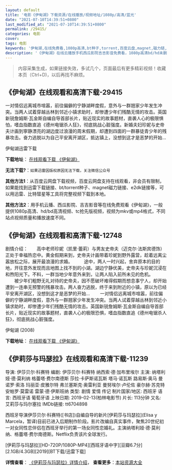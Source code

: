 ```yaml
---
layout: default
title: '电影《伊甸湖》下载资源/在线播放/视频地址/1080p/高清/蓝光'
date: "2021-07-10T14:39:51+0800"
last_modified_at: "2021-07-10T14:39:51+0800"
permalink: /29415/
categories: 电影
cover:
tags: 电影
keywords: '伊甸湖,在线免费看,1080p高清,bt种子,torrent,百度云盘,magnet,磁力链,迅雷下载资源'
description: '《伊甸湖》在线云播放手机西瓜影院吉吉影音免费看，1080p高清bd/hd未删减完整版和tc抢先枪版，mkv/mp4格式，附带bt/torrent种子、magnet/磁力链、百度云盘、网盘资源迅雷下载链接'
---
```


>内容采集生成，如果链接失效，多试几个，页面最后有更多精彩视频！收藏本页（Ctrl+D)，以后再找不麻烦。


## 《伊甸湖》在线观看和高清下载-29415

一对情侣远离城市喧嚣，前往偏僻的宁静湖畔度假，意外与一群翘家少年发生冲突。当两人试着穿越丛林到邻近小镇求助时，却惨遭少年们残酷无情的攻击。英国新锐詹姆斯·瓦金斯自编自导首部长片，贴近现实的故事题材，直袭人心的极限惧怕，嗜血指数直追《德州电锯杀人狂》，彻底挑战心脏强度。新婚夫妇珍妮与史帝夫计画到寧静漂亮的湖边度过浪漫的周末假期，却遭到四面的一群暴徒青少年的残暴攻击。奋力逃脱以为自己平安离开湖区，抵达镇上，没想到这才是恶梦的开始&hellip;


伊甸湖迅雷下载

**下载地址**： [在线观看下载 《伊甸湖》](https://www.993dy.com//vod-detail-id-17684.html) 


**无法下载?**：`如果迅雷因版权原因无法下载，关注微信公众号 `

**其他方法1**：从百度云网盘下载视频，百度云网盘支持在线观看，非会员有限制，如果能找到迅雷下载链接、bt/torrent种子、magnet磁力链接、e2dk链接等，可以用迅雷、比特彗星等工具将完整视频下载到本地。

**其他方法2**：用手机云播、西瓜影院、吉吉影音等在线免费观看《伊甸湖》，一般提供1080p高清、hd/bd高清视频、tc抢先版视频，视频为mkv或mp4格式，不同站点视频质量和播放速度不同。


## 《伊甸湖》在线观看和高清下载-12748

剧情介绍：　　高中老师珍妮（凯里·蕾莉）与男友史帝夫（迈克尔·法斯宾德饰）正处于幸福热恋中。黄金假期来到，史帝夫计画带着珍妮到野外露营，趁着远离尘嚣放松之际，展开最浪漫的求婚。  　　途中，两人一时兴起，舍弃原本的目的地，开往意外发现而且地图上找不到的小湖。湖边宁静优美，史帝夫与珍妮沉浸在和煦阳光下。不料，一群当地少年意外来到，让两人陷入前所未见的危机。  　　被少年们粗野无礼对待的史帝夫，因不愿破坏难得假期而想息事宁人，却开始遭到一连串无预警的残暴攻击。两人奋力逃脱，终于来到附近的小镇，原以为已经平安离开湖区，没想到这才是恶梦的开始… 　　一对情侣远离城市喧嚣，前往偏僻的宁静湖畔度假，意外与一群翘家少年发生冲突。当两人试着穿越丛林到邻近小镇求助时，却惨遭少年们残酷无情的攻击。英国新锐詹姆斯·瓦金斯自编自导首部长片，贴近现实的故事题材，直袭人心的极限恐惧，嗜血指数直追《德州电锯杀人狂》，彻底挑战心脏强度。


伊甸湖 (2008)

**下载地址**： [在线观看下载 《伊甸湖》](https://www.btbtdy.me/btdy/dy6574.html) 


## 《伊莉莎与玛瑟拉》在线观看和高清下载-11239

导演: 伊莎贝尔·科赛特 编剧: 伊莎贝尔·科赛特 纳西索·德·加布里埃尔 主演: 纳塔利娅·德·莫利纳 格蕾塔·费尔南德斯 莎拉·卡萨斯诺瓦斯 塔马·诺瓦斯 路易斯·奥马 曼诺罗·索洛 玛丽亚·皮雅尔特 弗兰塞斯克·奥雷利亚 曼努埃尔·卢伦佐 豪尔赫·苏克特 安帕罗·莫雷诺 雷蒙·德·伊斯班纳 类型: 剧情 爱情 传记 制片国家/地区: 西班牙 语言: 西班牙语 葡萄牙语 上映日期: 2019-02-13(柏林电影节) 片长: 113分钟 又名: 艾莉莎与玛尔塞拉 IMDb链接: tt6704898

西班牙导演伊莎贝尔·科赛特([书店])自编自导的新片[伊莉莎与玛瑟拉](Elisa y Marcela，暂译)目前已进入后期制作阶段。影片改编自真实事件，聚焦20世纪初一对女同性恋伴侣在西班牙举行的第一场女同性恋婚礼。主演纳塔利娅·德·莫利纳、格蕾塔·费尔南德斯。Netflix负责该片全球发行。


[伊莉莎与玛瑟拉][HD-720P/1080P-MP4][西班牙语中字][豆瓣6.7分][2.1GB/4.3GB][2019][BT下载/迅雷下载]

**详情查看**： [《伊莉莎与玛瑟拉》详情介绍](/movie/11239/)， **查看更多**：[本站资源大全](/movie/t/all/)

